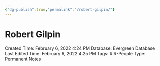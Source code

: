 ```yaml
---
{"dg-publish":true,"permalink":"/robert-gilpin/"}
---
```


# Robert Gilpin

Created Time: February 6, 2022 4:24 PM
Database: Evergreen Database
Last Edited Time: February 6, 2022 4:25 PM
Tags: #IR-People
Type: Permanent Notes